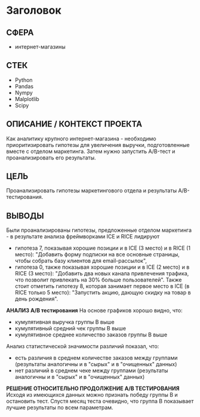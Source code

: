 # Заголовок

## СФЕРА
- интернет-магазины

## СТЕК
- Python
- Pandas
- Nympy
- Malplotlib
- Scipy

## ОПИСАНИЕ / КОНТЕКСТ ПРОЕКТА
Как аналитику крупного интернет-магазина - необходимо приоритизировать гипотезы для увеличения выручки, подготовленные вместе с отделом маркетинга. Затем нужно запустить A/B-тест и проанализировать его результаты.

## ЦЕЛЬ
Проанализировать гипотезы маркетингового отдела и результаты A/B-тестирования.

## ВЫВОДЫ
Были проанализированы гипотезы, предложенные отделом маркетинга - в результате анализа фреймворками ICE и RICE лидируют
- гипотеза 7, показывая хорошие позиции и в ICE (3 место) и в RICE (1 место): "Добавить форму подписки на все основные страницы, чтобы собрать базу клиентов для email-рассылок",
- гипотеза 0, также показывая хорошие позиции и в ICE (2 место) и в RICE (3 место): "Добавить два новых канала привлечения трафика, что позволит привлекать на 30% больше пользователей".
Также стоит отметить гипотезу 8, которая занимает первое место в ICE (в RICE только 5 место): "Запустить акцию, дающую скидку на товар в день рождения".

__АНАЛИЗ А/В тестирования__
На основе графиков хорошо видно, что:
- кумулятивная выручка группы В выше
- кумулятивный средний чек группы В выше
- кумулятивное среднее количество заказов группы В выше

Анализ статистической значимости различий показал, что:
- есть различия в среднем количестве заказов между группами (результаты аналогичны и в "сырых" и в "очищенных" данных)
- нет различий в среднем чеке между группами (результаты аналогичны и в "сырых" и в "очищенных" данных)

__РЕШЕНИЕ ОТНОСИТЕЛЬНО ПРОДОЛЖЕНИЕ А/В ТЕСТИРОВАНИЯ__
Исходя из имеющихся данных можно признать победу группы В и остановить тест. Спустя месяц теста очевидно, что группа В показывает лучшие результаты по всем параметрам.
